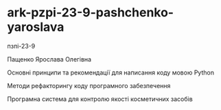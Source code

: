 
# ark-pzpi-23-9-pashchenko-yaroslava

пзпі-23-9

Пащенко Ярослава Олегівна

Основні принципи та рекомендації для написання коду мовою Python

Методи рефакторингу коду програмного забезпечення

Програмна система для контролю якості косметичних засобів

